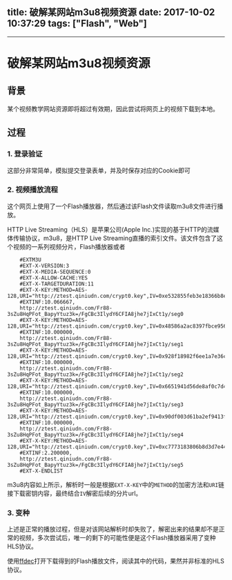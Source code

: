 
title:  破解某网站m3u8视频资源
date: 2017-10-02 10:37:29
tags: ["Flash", "Web"]
---

---

# 破解某网站m3u8视频资源

## 背景

某个视频教学网站资源即将超过有效期，因此尝试将网页上的视频下载到本地。

## 过程

### 1. 登录验证

这部分非常简单，模拟提交登录表单，并及时保存对应的Cookie即可

### 2. 视频播放流程

这个网页上使用了一个Flash播放器，然后通过该Flash文件读取m3u8文件进行播放。

HTTP Live Streaming（HLS）是苹果公司(Apple Inc.)实现的基于HTTP的流媒体传输协议，m3u8，是HTTP Live Streaming直播的索引文件。该文件包含了这个视频的一系列视频分片，Flash播放器或者


```
    #EXTM3U
    #EXT-X-VERSION:3
    #EXT-X-MEDIA-SEQUENCE:0
    #EXT-X-ALLOW-CACHE:YES
    #EXT-X-TARGETDURATION:11
    #EXT-X-KEY:METHOD=AES-128,URI="http://ztest.qiniudn.com/crypt0.key",IV=0xe532855feb3e18366b8e7ea0c11f3116
    #EXTINF:10.066667,
    http://ztest.qiniudn.com/Fr88-3sZu8HqPFot_BapyYtuz3k=/FgCBc3IlydY6CFIA8jhe7jIxCt1y/seg0
    #EXT-X-KEY:METHOD=AES-128,URI="http://ztest.qiniudn.com/crypt0.key",IV=0x48586a2ac8397fbce9565480259c1b94
    #EXTINF:10.000000,
    http://ztest.qiniudn.com/Fr88-3sZu8HqPFot_BapyYtuz3k=/FgCBc3IlydY6CFIA8jhe7jIxCt1y/seg1
    #EXT-X-KEY:METHOD=AES-128,URI="http://ztest.qiniudn.com/crypt0.key",IV=0x928f18982f6ee1a7e36cfa8f36979c3a
    #EXTINF:10.000000,
    http://ztest.qiniudn.com/Fr88-3sZu8HqPFot_BapyYtuz3k=/FgCBc3IlydY6CFIA8jhe7jIxCt1y/seg2
    #EXT-X-KEY:METHOD=AES-128,URI="http://ztest.qiniudn.com/crypt0.key",IV=0x6651941d56de8af0c7d4bee9ae33a8de
    #EXTINF:10.000000,
    http://ztest.qiniudn.com/Fr88-3sZu8HqPFot_BapyYtuz3k=/FgCBc3IlydY6CFIA8jhe7jIxCt1y/seg3
    #EXT-X-KEY:METHOD=AES-128,URI="http://ztest.qiniudn.com/crypt0.key",IV=0x90df003d61ba2ef9413fdaf521cfce15
    #EXTINF:10.000000,
    http://ztest.qiniudn.com/Fr88-3sZu8HqPFot_BapyYtuz3k=/FgCBc3IlydY6CFIA8jhe7jIxCt1y/seg4
    #EXT-X-KEY:METHOD=AES-128,URI="http://ztest.qiniudn.com/crypt0.key",IV=0xc7773183806b8d3d7e44811076ed5b66
    #EXTINF:2.200000,
    http://ztest.qiniudn.com/Fr88-3sZu8HqPFot_BapyYtuz3k=/FgCBc3IlydY6CFIA8jhe7jIxCt1y/seg5
    #EXT-X-ENDLIST
```

m3u8内容如上所示，解析时一般是根据`EXT-X-KEY`中的`METHOD`的加密方法和`URI`链接下载密钥内容，最终结合`IV`解密后续的分片url。

### 3. 变种

上述是正常的播放过程，但是对该网站解析时却失败了，解密出来的结果却不是正常的视频，多次尝试后，唯一的剩下的可能性便是这个Flash播放器采用了变种HLS协议。

使用[ffdec](https://www.free-decompiler.com/flash/download/)打开下载得到的Flash播放文件，阅读其中的代码，果然并非标准的HLS协议。
